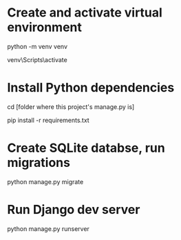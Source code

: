 # Create and activate virtual environment
python -m venv venv

venv\Scripts\activate

# Install Python dependencies
cd [folder where this project's manage.py is]

pip install -r requirements.txt

# Create SQLite databse, run migrations

python manage.py migrate

# Run Django dev server

python manage.py runserver
